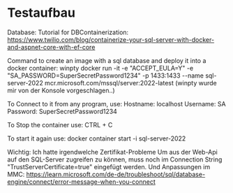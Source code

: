 # Testaufbau

Database:
Tutorial for DBContainerization: https://www.twilio.com/blog/containerize-your-sql-server-with-docker-and-aspnet-core-with-ef-core

Command to create an image with a sql database and deploy it into a docker container:
winpty docker run -it -e "ACCEPT_EULA=Y" -e "SA_PASSWORD=SuperSecretPassword1234" -p 1433:1433 --name sql-server-2022 mcr.microsoft.com/mssql/server:2022-latest
(winpty wurde mir von der Konsole vorgeschlagen..)

To Connect to it from any program, use:
Hostname: localhost
Username: SA
Password: SuperSecretPassword1234

To Stop the container use:
CTRL + C

To start it again use:
docker container start -i sql-server-2022

Wichtig:
Ich hatte irgendwelche Zertifikat-Probleme
Um aus der Web-Api auf den SQL-Server zugreifen zu können, muss noch im Connection String "TrustServerCertificate=true" eingefügt werden.
Und Anpassungen im MMC: https://learn.microsoft.com/de-de/troubleshoot/sql/database-engine/connect/error-message-when-you-connect
